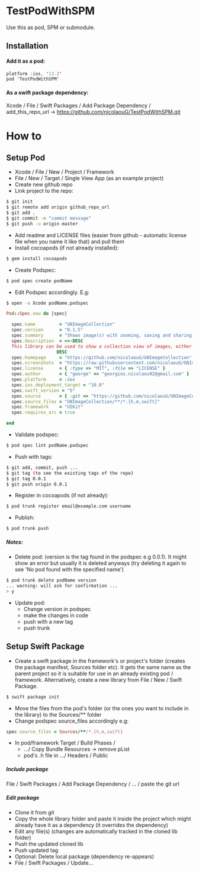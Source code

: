 # TestPodWithSPM

Use this as pod, SPM or submodule.

## Installation

#### Add it as a pod:

```swift
platform :ios, '13.2'
pod 'TestPodWithSPM'
```

#### As a swift package dependency:

Xcode / File / Swift Packages / Add Package Dependency / add_this_repo_url -> https://github.com/nicolaouG/TestPodWithSPM.git


# How to

## Setup Pod

- Xcode / File / New / Project / Framework
- File / New / Target / Single View App (as an example project)
- Create new github repo
- Link project to the repo:
```bash
$ git init
$ git remote add origin github_repo_url
$ git add .
$ git commit -m "commit message"
$ git push -u origin master
```
- Add readme and LICENSE files (easier from github - automatic license file when you name it like that) and pull them
- Install cocoapods (if not already installed):
```bash
$ gem install cocoapods
```
- Create Podspec:
```bash
$ pod spec create podName
```
- Edit Podspec accordingly. E.g:
```bash
$ open -a Xcode podName.podspec
```
```ruby
Pod::Spec.new do |spec|

  spec.name         = "GNImageCollection"
  spec.version      = "0.1.5"
  spec.summary      = "Shows image(s) with zooming, saving and sharing capabilities."
  spec.description  = <<-DESC
  This library can be used to show a collection view of images, either modally, in a navigation controller or as a subview, where they can be zoomed, saved or shared.
                   DESC
  spec.homepage     = "https://github.com/nicolaouG/GNImageCollection"
  spec.screenshots  = "https://raw.githubusercontent.com/nicolaouG/GNImageCollection/master/imagesCollection_podspec.gif"
  spec.license      = { :type => "MIT", :file => "LICENSE" }
  spec.author       = { "george" => "georgios.nicolaou92@gmail.com" }
  spec.platform     = :ios
  spec.ios.deployment_target = "10.0"
  spec.swift_version = "5"
  spec.source       = { :git => "https://github.com/nicolaouG/GNImageCollection.git", :tag => "#{spec.version}" }
  spec.source_files = "GNImageCollection/**/*.{h,m,swift}"
  spec.framework    = "UIKit"
  spec.requires_arc = true

end
```
- Validate podspec:
```bash
$ pod spec lint podName.podspec
```
- Push with tags:
``` bash
$ git add, commit, push ...
$ git tag (to see the existing tags of the repo)
$ git tag 0.0.1
$ git push origin 0.0.1
```
- Register in cocoapods (if not already):
```bash
$ pod trunk register email@example.com username
```
- Publish:
```bash
$ pod trunk push
```

##### Notes:
- Delete pod: (version is the tag found in the podspec e.g 0.0.1). It might show an error but usually it is deleted anyways (try deleting it again to see 'No pod found with the specified name')
```bash
$ pod trunk delete podName version
... warning: will ask for confirmation ...
> y
```
- Update pod:
  - Change version in podspec
  - make the changes in code
  - push with a new tag
  - push trunk


## Setup Swift Package

- Create a swift package in the framework's or project's folder (creates the package manifest, Sources folder etc). It gets the same name as the parent project so it is suitable for use in an already existing pod / framework. Alternatively, create a new library from File / New / Swift Package.
```bash
$ swift package init
```
- Move the files from the pod's folder (or the ones you want to include in the library) to the Sources/** folder
- Change podspec source_files accordingly e.g:
```ruby
spec.source_files = Sources/**/*.{h,m,swift}
```
- In pod/framework Target / Build Phases / 
  - .../ Copy Bundle Resources -> remove pList
  - pod's .h file in .../ Headers / Public

##### Include package
File / Swift Packages / Add Package Dependency / ... / paste the git url

##### Edit package
- Clone it from git
- Copy the whole library folder and paste it inside the project which might already have it as a dependency (it overrides the dependency)
- Edit any file(s) (changes are automatically tracked in the cloned lib folder)
- Push the updated cloned lib
- Push updated tag
- Optional: Delete local package (dependency re-appears)
- File / Swift Packages / Update...


